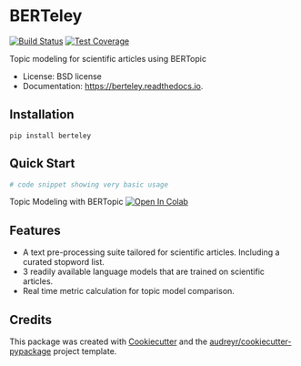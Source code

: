 # BERTeley

[![Build Status](https://github.com/lbl-camera/berteley/actions/workflows/berteley-CI.yml/badge.svg)](https://github.com/lbl-camera/berteley/actions/workflows/berteley-CI.yml)
[![Test Coverage](https://codecov.io/gh/lbl-camera/berteley/branch/main/graph/badge.svg?token=TTuxfR7buK)](https://codecov.io/gh/lbl-camera/berteley)

Topic modeling for scientific articles using BERTopic

* License: BSD license
* Documentation: https://berteley.readthedocs.io.
## Installation
```commandline
pip install berteley
```

## Quick Start

```python
# code snippet showing very basic usage
```

Topic Modeling with BERTopic  [![Open In Colab](https://colab.research.google.com/assets/colab-badge.svg)](https://colab.research.google.com/drive/1FieRA9fLdkQEGDIMYl0I3MCjSUKVF8C-?usp=sharing)

## Features

* A text pre-processing suite tailored for scientific articles. Including a curated stopword list.
* 3 readily available language models that are trained on scientific articles.
* Real time metric calculation for topic model comparison.

## Credits

This package was created with [Cookiecutter](https://github.com/audreyr/cookiecutter)
and the [audreyr/cookiecutter-pypackage](https://github.com/audreyr/cookiecutter-pypackage)
project template.



